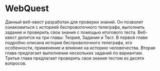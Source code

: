 # WebQuest

Данный веб-квест разработан для проверки знаний. Он позволит
ознакомиться с историей беспроволочного телеграфа, выполнить задание и
проверить свои знания с помощью итогового теста. Веб-квест делится на
три главы: Теория, Задания и Тест. В первой главе подробно описана
история беспроволочного телеграфа, его особенности, применение и влияние
на историю человечества. Вторая глава предлагает выполнение нескольких
заданий по вариантам. Третья глава предлагает проверить свои знания
тестом из десяти вопросов. 
